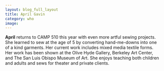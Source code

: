 ```yaml
---
layout: blog_full_layout
title: April Gavin
category: who
image: 
---
```


**April** returns to CAMP 510 this year with even more artful sewing projects.  She learned to sew at the age of 5 by converting hand-me-downs into one of a kind garments. Her current work includes mixed media textile forms.  Her work has been shown at the Olive Hyde Gallery, Berkeley Art Center, and The San Luis Obispo Museum of Art. She enjoys teaching both children and adults and sews for theater and private clients.  
